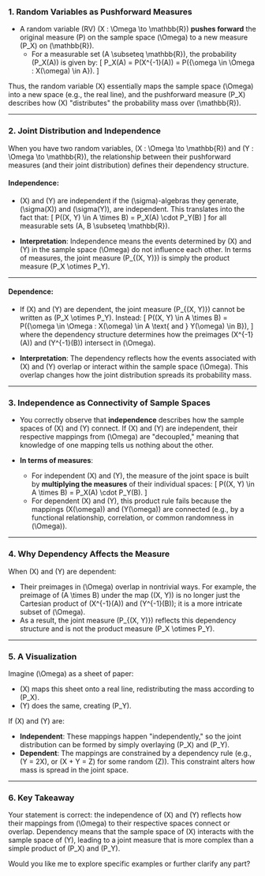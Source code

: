 

### 1. **Random Variables as Pushforward Measures**
- A random variable (RV) \(X : \Omega \to \mathbb{R}\) **pushes forward** the original measure \(P\) on the sample space \(\Omega\) to a new measure \(P_X\) on \(\mathbb{R}\). 
  - For a measurable set \(A \subseteq \mathbb{R}\), the probability \(P_X(A)\) is given by:
    \[
    P_X(A) = P(X^{-1}(A)) = P(\{\omega \in \Omega : X(\omega) \in A\}).
    \]

Thus, the random variable \(X\) essentially maps the sample space \(\Omega\) into a new space (e.g., the real line), and the pushforward measure \(P_X\) describes how \(X\) "distributes" the probability mass over \(\mathbb{R}\).

---

### 2. **Joint Distribution and Independence**
When you have two random variables, \(X : \Omega \to \mathbb{R}\) and \(Y : \Omega \to \mathbb{R}\), the relationship between their pushforward measures (and their joint distribution) defines their dependency structure.

#### Independence:
- \(X\) and \(Y\) are independent if the \(\sigma\)-algebras they generate, \(\sigma(X)\) and \(\sigma(Y)\), are independent. This translates into the fact that:
  \[
  P((X, Y) \in A \times B) = P_X(A) \cdot P_Y(B)
  \]
  for all measurable sets \(A, B \subseteq \mathbb{R}\).

- **Interpretation**: Independence means the events determined by \(X\) and \(Y\) in the sample space \(\Omega\) do not influence each other. In terms of measures, the joint measure \(P_{(X, Y)}\) is simply the product measure \(P_X \otimes P_Y\).

---

#### Dependence:
- If \(X\) and \(Y\) are dependent, the joint measure \(P_{(X, Y)}\) cannot be written as \(P_X \otimes P_Y\). Instead:
  \[
  P((X, Y) \in A \times B) = P(\{\omega \in \Omega : X(\omega) \in A \text{ and } Y(\omega) \in B\}),
  \]
  where the dependency structure determines how the preimages \(X^{-1}(A)\) and \(Y^{-1}(B)\) intersect in \(\Omega\).

- **Interpretation**: The dependency reflects how the events associated with \(X\) and \(Y\) overlap or interact within the sample space \(\Omega\). This overlap changes how the joint distribution spreads its probability mass.

---

### 3. **Independence as Connectivity of Sample Spaces**
- You correctly observe that **independence** describes how the sample spaces of \(X\) and \(Y\) connect. If \(X\) and \(Y\) are independent, their respective mappings from \(\Omega\) are "decoupled," meaning that knowledge of one mapping tells us nothing about the other.

- **In terms of measures**:
  - For independent \(X\) and \(Y\), the measure of the joint space is built by **multiplying the measures** of their individual spaces:
    \[
    P((X, Y) \in A \times B) = P_X(A) \cdot P_Y(B).
    \]
  - For dependent \(X\) and \(Y\), this product rule fails because the mappings \(X(\omega)\) and \(Y(\omega)\) are connected (e.g., by a functional relationship, correlation, or common randomness in \(\Omega\)).

---

### 4. **Why Dependency Affects the Measure**
When \(X\) and \(Y\) are dependent:
- Their preimages in \(\Omega\) overlap in nontrivial ways. For example, the preimage of \(A \times B\) under the map \((X, Y)\) is no longer just the Cartesian product of \(X^{-1}(A)\) and \(Y^{-1}(B)\); it is a more intricate subset of \(\Omega\).
- As a result, the joint measure \(P_{(X, Y)}\) reflects this dependency structure and is not the product measure \(P_X \otimes P_Y\).

---

### 5. **A Visualization**
Imagine \(\Omega\) as a sheet of paper:
- \(X\) maps this sheet onto a real line, redistributing the mass according to \(P_X\).
- \(Y\) does the same, creating \(P_Y\).

If \(X\) and \(Y\) are:
- **Independent**: These mappings happen "independently," so the joint distribution can be formed by simply overlaying \(P_X\) and \(P_Y\).
- **Dependent**: The mappings are constrained by a dependency rule (e.g., \(Y = 2X\), or \(X + Y = Z\) for some random \(Z\)). This constraint alters how mass is spread in the joint space.

---

### 6. **Key Takeaway**
Your statement is correct: the independence of \(X\) and \(Y\) reflects how their mappings from \(\Omega\) to their respective spaces connect or overlap. Dependency means that the sample space of \(X\) interacts with the sample space of \(Y\), leading to a joint measure that is more complex than a simple product of \(P_X\) and \(P_Y\).

Would you like me to explore specific examples or further clarify any part?
